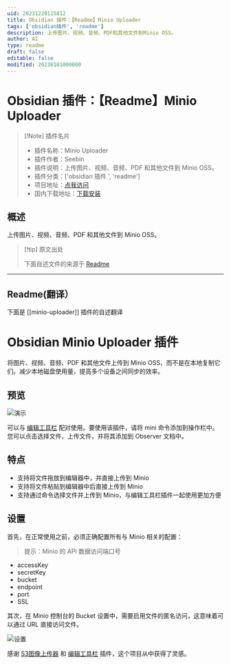```yaml
---
uid: 20231220115812
title: Obsidian 插件：【Readme】Minio Uploader
tags: ['obsidian插件', 'readme']
description: 上传图片、视频、音频、PDF和其他文件到Minio OSS。
author: AI
type: readme
draft: false
editable: false
modified: 20230101000000
---
```


# Obsidian 插件：【Readme】Minio Uploader

> [!Note] 插件名片
> - 插件名称：Minio Uploader
> - 插件作者：Seebin
> - 插件说明：上传图片、视频、音频、PDF 和其他文件到 Minio OSS。
> - 插件分类：['obsidian 插件 ', 'readme']
> - 项目地址：[点我访问](https://github.com/seebin/obsidian-minio-uploader-plugin)
> - 国内下载地址：[下载安装](https://pkmer.cn/products/plugin/pluginMarket/?minio-uploader)

## 概述

上传图片、视频、音频、PDF 和其他文件到 Minio OSS。

> [!tip] 原文出处
>
>下面自述文件的来源于 [Readme](https://ghproxy.net/https://raw.githubusercontent.com/seebin/obsidian-minio-uploader-plugin/master/README.md)

---

## Readme(翻译）

下面是 [[minio-uploader]] 插件的自述翻译

# Obsidian Minio Uploader 插件

将图片、视频、音频、PDF 和其他文件上传到 Minio OSS，而不是在本地复制它们。减少本地磁盘使用量，提高多个设备之间同步的效率。

## 预览

![演示](https://cdn.pkmer.cn/covers/minio-uploader_2_0.gif)

可以与 [编辑工具栏](https://github.com/PKM-er/obsidian-editing-toolbar) 配对使用。要使用该插件，请将 mini 命令添加到操作栏中。您可以点击选择文件，上传文件，并将其添加到 Observer 文档中。

## 特点

- 支持将文件拖放到编辑器中，并直接上传到 Minio
- 支持将文件粘贴到编辑器中后直接上传到 Minio
- 支持通过命令选择文件并上传到 Minio，与编辑工具栏插件一起使用更加方便

## 设置

首先，在正常使用之前，必须正确配置所有与 Minio 相关的配置：

>提示：Minio 的 API 数据访问端口号

- accessKey
- secretKey
- bucket
- endpoint
- port
- SSL

其次，在 Minio 控制台的 Bucket 设置中，需要启用文件的匿名访问，这意味着可以通过 URL 直接访问文件。

![设置](https://cdn.pkmer.cn/covers/minio-uploader_2_1.png!pkmer)

感谢 [S3图像上传器](https://github.com/jvsteiner/s3-image-uploader) 和 [编辑工具栏](https://github.com/PKM-er/obsidian-editing-toolbar) 插件，这个项目从中获得了灵感。
